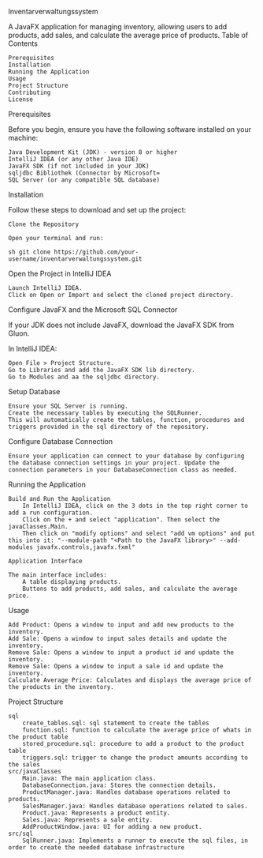 Inventarverwaltungssystem

A JavaFX application for managing inventory, allowing users to add products, add sales, and calculate the average price of products.
Table of Contents

    Prerequisites
    Installation
    Running the Application
    Usage
    Project Structure
    Contributing
    License

Prerequisites

Before you begin, ensure you have the following software installed on your machine:

    Java Development Kit (JDK) - version 8 or higher
    IntelliJ IDEA (or any other Java IDE)
    JavaFX SDK (if not included in your JDK)
    sqljdbc Bibliothek (Connector by Microsoft=
    SQL Server (or any compatible SQL database)

Installation

Follow these steps to download and set up the project:

    Clone the Repository

    Open your terminal and run:

    sh git clone https://github.com/your-username/inventarverwaltungssystem.git

Open the Project in IntelliJ IDEA

    Launch IntelliJ IDEA.
    Click on Open or Import and select the cloned project directory.

Configure JavaFX and the Microsoft SQL Connector

If your JDK does not include JavaFX, download the JavaFX SDK from Gluon.

In IntelliJ IDEA:

    Open File > Project Structure.
    Go to Libraries and add the JavaFX SDK lib directory.
    Go to Modules and aa the sqljdbc directory.

Setup Database

    Ensure your SQL Server is running.
    Create the necessary tables by executing the SQLRunner.
    This will automatically create the tables, function, procedures and triggers provided in the sql directory of the repository.

Configure Database Connection

    Ensure your application can connect to your database by configuring the database connection settings in your project. Update the connection parameters in your DatabaseConnection class as needed.

Running the Application

    Build and Run the Application
        In IntelliJ IDEA, click on the 3 dots in the top right corner to add a run configuration.
        Click on the + and select "application". Then select the javaClasses.Main.
        Then click on "modify options" and select "add vm options" and put this into it: "--module-path "<Path to the JavaFX library>" --add-modules javafx.controls,javafx.fxml"

    Application Interface

    The main interface includes:
        A table displaying products.
        Buttons to add products, add sales, and calculate the average price.

Usage

    Add Product: Opens a window to input and add new products to the inventory.
    Add Sale: Opens a window to input sales details and update the inventory.
    Remove Sale: Opens a window to input a product id and update the inventory.
    Remove Sale: Opens a window to input a sale id and update the inventory.
    Calculate Average Price: Calculates and displays the average price of the products in the inventory.

Project Structure

    sql
        create_tables.sql: sql statement to create the tables
        function.sql: function to calculate the average price of whats in the product table
        stored_procedure.sql: procedure to add a product to the product table
        triggers.sql: trigger to change the product amounts according to the sales
    src/javaClasses
        Main.java: The main application class.
        DatabaseConnection.java: Stores the connection details.
        ProductManager.java: Handles database operations related to products.
        SalesManager.java: Handles database operations related to sales.
        Product.java: Represents a product entity.
        Sales.java: Represents a sale entity.
        AddProductWindow.java: UI for adding a new product.
    src/sql
        SqlRunner.java: Implements a runner to execute the sql files, in order to create the needed database infrastructure
